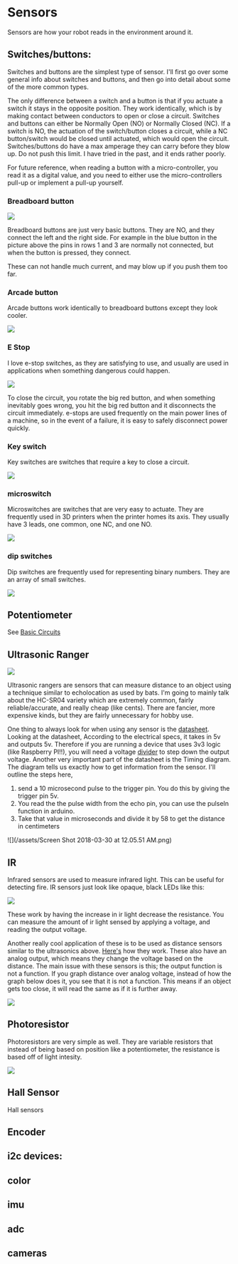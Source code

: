 # Sensors

Sensors are how your robot reads in the environment around it.

## Switches/buttons:

Switches and buttons are the simplest type of sensor. I'll first go over some general info about switches and buttons, and then go into detail about some of the more common types.

The only difference between a switch and a button is that if you actuate a switch it stays in the opposite position. They work identically, which is by making contact between conductors to open or close a circuit. Switches and buttons can either be Normally Open \(NO\) or Normally Closed \(NC\). If a switch is NO, the actuation of the switch/button closes a circuit, while a NC button/switch would be closed until actuated, which would open the circuit. Switches/buttons do have a max amperage they can carry before they blow up. Do not push this limit. I have tried in the past, and it ends rather poorly.

For future reference, when reading a button with a micro-controller, you read it as a digital value, and you need to either use the micro-controllers pull-up or implement a pull-up yourself.

### Breadboard button

![](/assets/breadboardbutton.png)

Breadboard buttons are just very basic buttons. They are NO, and they connect the left and the right side. For example in the blue button in the picture above the pins in rows 1 and 3 are normally not connected, but when the button is pressed, they connect.

These can not handle much current, and may blow up if you push them too far.

### Arcade button

Arcade buttons work identically to breadboard buttons except they look cooler.

![](/assets/arcadebutton.png)

### E Stop

I love e-stop switches, as they are satisfying to use, and usually are used in applications when something dangerous could happen.

![](/assets/estopswitch.png)

To close the circuit, you rotate the big red button, and when something inevitably goes wrong, you hit the big red button and it disconnects the circuit immediately. e-stops are used frequently on the main power lines of a machine, so in the event of a failure, it is easy to safely disconnect power quickly.

### Key switch

Key switches are switches that require a key to close a circuit.

![](/assets/keyswitch.png)

### microswitch

Microswitches are switches that are very easy to actuate. They are frequently used in 3D printers when the printer homes its axis. They usually have 3 leads, one common, one NC, and one NO.

![](/assets/microswitch.png)

### dip switches

Dip switches are frequently used for representing binary numbers. They are an array of small switches.

![](/assets/dipswitch.png)

## Potentiometer

See [Basic Circuits](/general-resources/electronics/basic-circuits.md)

## Ultrasonic Ranger

![](/assets/hcsr04.png)

Ultrasonic rangers are sensors that can measure distance to an object using a technique similar to echolocation as used by bats. I'm going to mainly talk about the HC-SR04 variety which are extremely common, fairly reliable/accurate, and really cheap \(like cents\). There are fancier, more expensive kinds, but they are fairly unnecessary for hobby use. 

One thing to always look for when using any sensor is the [datasheet](https://cdn.sparkfun.com/datasheets/Sensors/Proximity/HCSR04.pdf). Looking at the datasheet, According to the electrical specs, it takes in 5v and outputs 5v. Therefore if you are running a device that uses 3v3 logic \(like Raspberry PI!!\), you will need a voltage [divider](https://en.wikipedia.org/wiki/Voltage_divider) to step down the output voltage. Another very important part of the datasheet is the Timing diagram. The diagram tells us exactly how to get information from the sensor. I'll outline the steps here,

1. send a 10 microsecond pulse to the trigger pin. You do this by giving the trigger pin 5v.
2. You read the the pulse width from the echo pin, you can use the pulseIn function in arduino.
3. Take that value in microseconds and divide it by 58 to get the distance in centimeters

![](/assets/Screen Shot 2018-03-30 at 12.05.51 AM.png)

## IR

Infrared sensors are used to measure infrared light. This can be useful for detecting fire. IR sensors just look like opaque, black LEDs like this:

![](/assets/flameled.png)

These work by having the increase in ir light decrease the resistance. You can measure the amount of ir light sensed by applying a voltage, and reading the output voltage.

Another really cool application of these is to be used as distance sensors similar to the ultrasonics above. [Here's](http://education.rec.ri.cmu.edu/content/electronics/boe/ir_sensor/4.html) how they work. These also have an analog output, which means they change the voltage based on the distance. The main issue with these sensors is this; the output function is not a function. If you graph distance over analog voltage, instead of how the graph below does it, you see that it is not a function. This means if an object gets too close, it will read the same as if it is further away.

![](/assets/irgraph.png)

## Photoresistor

Photoresistors are very simple as well. They are variable resistors that instead of being based on position like a potentiometer, the resistance is based off of light intesity.

![](/assets/photoresistor.png)

## Hall Sensor

Hall sensors

## Encoder



## i2c devices:

## color

## imu

## adc

## cameras



